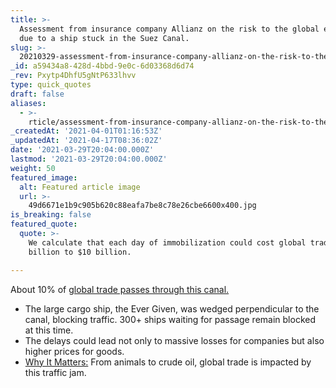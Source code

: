 ```yaml
---
title: >-
  Assessment from insurance company Allianz on the risk to the global economy
  due to a ship stuck in the Suez Canal.
slug: >-
  20210329-assessment-from-insurance-company-allianz-on-the-risk-to-the-global-economy-due-to-a-ship
_id: a59434a8-428d-4bbd-9e0c-6d03368d6d74
_rev: Pxytp4DhfU5gNtP633lhvv
type: quick_quotes
draft: false
aliases:
  - >-
    rticle/assessment-from-insurance-company-allianz-on-the-risk-to-the-global-economy-due-to-a-ship-stuck-in-the-suez-canal/
_createdAt: '2021-04-01T01:16:53Z'
_updatedAt: '2021-04-17T08:36:02Z'
date: '2021-03-29T20:04:00.000Z'
lastmod: '2021-03-29T20:04:00.000Z'
weight: 50
featured_image:
  alt: Featured article image
  url: >-
    49d6671e1b9c905b620c88eafa7be8c78e26cbe6600x400.jpg
is_breaking: false
featured_quote:
  quote: >-
    We calculate that each day of immobilization could cost global trade $6
    billion to $10 billion.

---
```

About 10% of [global trade passes through this canal.](http://13%25%20of%20world%20trade%2C%20estimates%20german%20insurer%20allianz./)

* The large cargo ship, the Ever Given, was wedged perpendicular to the canal, blocking traffic. 300+ ships waiting for passage remain blocked at this time.
* The delays could lead not only to massive losses for companies but also higher prices for goods.
* [Why It Matters:](https://www.usatoday.com/story/news/nation/2021/03/28/suez-canal-grounded-ship-ever-given-still-stuck-passage/7037024002/) From animals to crude oil, global trade is impacted by this traffic jam.